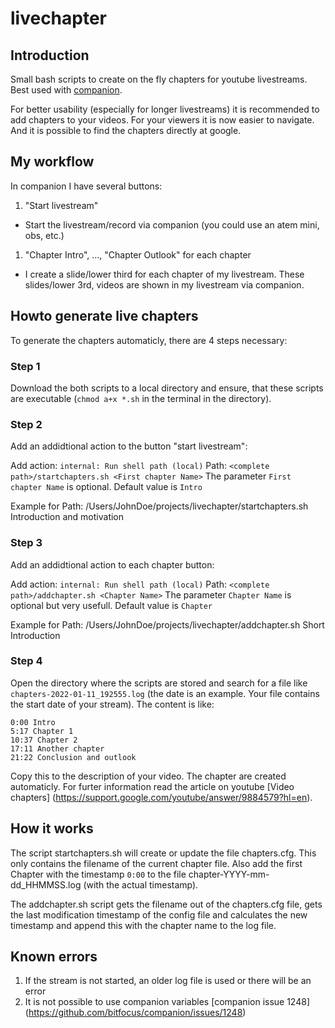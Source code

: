 # livechapter
## Introduction
Small bash scripts to create on the fly chapters for youtube livestreams. Best used with [companion](https://bitfocus.io/companion).

For better usability (especially for longer livestreams) it is recommended to add chapters to your videos. For your viewers it is now easier to navigate. And it is possible to find the chapters directly at google.

## My workflow
In companion I have several buttons:
1. "Start livestream"
  *  Start the livestream/record via companion (you could use an atem mini, obs, etc.)
1. "Chapter Intro", ..., "Chapter Outlook" for each chapter 
  * I create a slide/lower third for each chapter of my livestream. These slides/lower 3rd, videos are shown in my livestream via companion.

## Howto generate live chapters
To generate the chapters automaticly, there are 4 steps necessary:

### Step 1
Download the both scripts to a local directory and ensure, that these scripts are executable (`chmod a+x *.sh` in the terminal in the directory). 

### Step 2
Add an addidtional action to the button "start livestream":

Add action: `internal: Run shell path (local)`
Path: `<complete path>/startchapters.sh <First chapter Name>` 
The parameter `First chapter Name` is optional. Default value is `Intro`

Example for Path: /Users/JohnDoe/projects/livechapter/startchapters.sh Introduction and motivation

### Step 3
Add an addidtional action to each chapter button:

Add action: `internal: Run shell path (local)`
Path: `<complete path>/addchapter.sh <Chapter Name>` 
The parameter `Chapter Name` is optional but very usefull. Default value is `Chapter`

Example for Path: /Users/JohnDoe/projects/livechapter/addchapter.sh Short Introduction

### Step 4
Open the directory where the scripts are stored and search for a file like `chapters-2022-01-11_192555.log` (the date is an example. Your file contains the start date of your stream).
The content is like:

```
0:00 Intro
5:17 Chapter 1
10:37 Chapter 2
17:11 Another chapter
21:22 Conclusion and outlook
```

Copy this to the description of your video. The chapter are created automaticly. For furter information read the article on youtube [Video chapters] (https://support.google.com/youtube/answer/9884579?hl=en).

## How it works
The script startchapters.sh will create or update the file chapters.cfg. This only contains the filename of the current chapter file.
Also add the first Chapter with the timestamp `0:00` to the file chapter-YYYY-mm-dd_HHMMSS.log (with the actual timestamp).

The addchapter.sh script gets the filename out of the chapters.cfg file, gets the last modification timestamp of the config file and calculates the new timestamp and append this with the chapter name to the log file.

## Known errors

1. If the stream is not started, an older log file is used or there will be an error
2. It is not possible to use companion variables [companion issue 1248] (https://github.com/bitfocus/companion/issues/1248)
